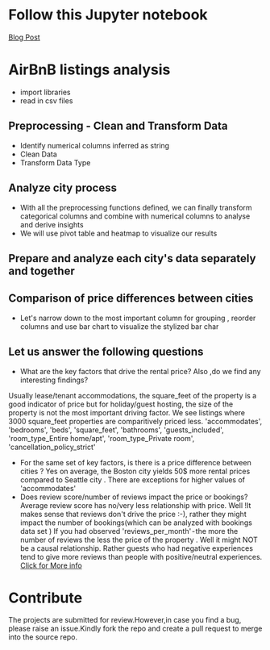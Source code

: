 # Follow this Jupyter notebook
[Blog Post](https://github.com/aravind-deva/Data-Science/blob/main/Blog%20Post/BlogPost.ipynb)

# AirBnB listings analysis
- import libraries
- read in csv files

## Preprocessing - Clean and Transform Data
- Identify numerical columns inferred as string
- Clean Data
- Transform Data Type

## Analyze city process
- With all the preprocessing functions defined, we can finally transform categorical columns and combine with numerical columns to analyse and derive insights 
- We will use pivot table and heatmap to visualize our results

## Prepare and analyze each city's data separately and together 

## Comparison of price differences between cities
- Let's narrow down to the most important column for grouping , reorder columns and use bar chart to visualize the stylized bar char

## Let us answer the following questions
- What are the key factors that drive the rental price? Also ,do we find any interesting findings?

Usually lease/tenant accommodations, the square_feet of the property is a good indicator of price but for holiday/guest hosting, the size of the property is not the most important driving factor. We see listings where 3000 square_feet properties are comparitively priced less.
'accommodates', 'bedrooms', 'beds', 'square_feet', 'bathrooms', 'guests_included', 'room_type_Entire home/apt', 'room_type_Private room', 'cancellation_policy_strict'
- For the same set of key factors, is there is a price difference between cities ?
Yes on average, the Boston city yields 50$ more rental prices compared to Seattle city . There are exceptions for higher values of 'accommodates' 
- Does review score/number of reviews impact the price or bookings?
Average review score has no/very less relationship with price. Well !It makes sense that reviews don't drive the price :-), rather they might impact the number of bookings(which can be analyzed with bookings data set )
If you had observed 'reviews_per_month' - the more the number of reviews the less the price of the property . Well it might NOT be a causal relationship. Rather guests who had negative experiences tend to give more reviews than people with positive/neutral experiences.
[Click for More info](https://medium.com/@aravind.deva/what-drives-the-rental-price-of-homes-and-rooms-for-guest-stay-496d7726d20)

# Contribute
The projects are submitted for review.However,in case you find a bug, please raise an issue.Kindly fork the repo and create a pull request to merge into the source repo.
